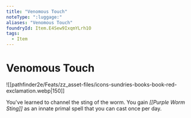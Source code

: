 ```yaml
---
title: "Venomous Touch"
noteType: ":luggage:"
aliases: "Venomous Touch"
foundryId: Item.E4Sew9IxqmYLrh1O
tags:
  - Item
---
```


# Venomous Touch
![[pathfinder2e/Feats/zz_asset-files/icons-sundries-books-book-red-exclamation.webp|150]]

You've learned to channel the sting of the worm. You gain _[[Purple Worm Sting]]_ as an innate primal spell that you can cast once per day.
